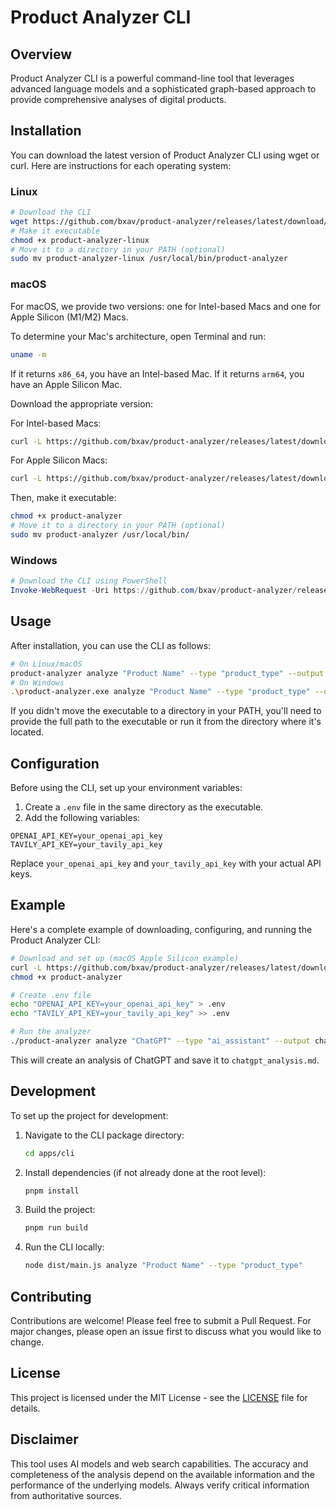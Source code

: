 # Product Analyzer CLI

## Overview
Product Analyzer CLI is a powerful command-line tool that leverages advanced language models and a sophisticated graph-based approach to provide comprehensive analyses of digital products.

## Installation
You can download the latest version of Product Analyzer CLI using wget or curl. Here are instructions for each operating system:

### Linux
```bash
# Download the CLI
wget https://github.com/bxav/product-analyzer/releases/latest/download/product-analyzer-linux
# Make it executable
chmod +x product-analyzer-linux
# Move it to a directory in your PATH (optional)
sudo mv product-analyzer-linux /usr/local/bin/product-analyzer
```

### macOS
For macOS, we provide two versions: one for Intel-based Macs and one for Apple Silicon (M1/M2) Macs.

To determine your Mac's architecture, open Terminal and run:
```bash
uname -m
```
If it returns `x86_64`, you have an Intel-based Mac. If it returns `arm64`, you have an Apple Silicon Mac.

Download the appropriate version:

For Intel-based Macs:
```bash
curl -L https://github.com/bxav/product-analyzer/releases/latest/download/product-analyzer-macos-x64 -o product-analyzer
```

For Apple Silicon Macs:
```bash
curl -L https://github.com/bxav/product-analyzer/releases/latest/download/product-analyzer-macos-arm64 -o product-analyzer
```

Then, make it executable:
```bash
chmod +x product-analyzer
# Move it to a directory in your PATH (optional)
sudo mv product-analyzer /usr/local/bin/
```

### Windows
```powershell
# Download the CLI using PowerShell
Invoke-WebRequest -Uri https://github.com/bxav/product-analyzer/releases/latest/download/product-analyzer-windows.exe -OutFile product-analyzer.exe
```

## Usage
After installation, you can use the CLI as follows:
```bash
# On Linux/macOS
product-analyzer analyze "Product Name" --type "product_type" --output analysis.md
# On Windows
.\product-analyzer.exe analyze "Product Name" --type "product_type" --output analysis.md
```
If you didn't move the executable to a directory in your PATH, you'll need to provide the full path to the executable or run it from the directory where it's located.

## Configuration
Before using the CLI, set up your environment variables:
1. Create a `.env` file in the same directory as the executable.
2. Add the following variables:
```
OPENAI_API_KEY=your_openai_api_key
TAVILY_API_KEY=your_tavily_api_key
```
Replace `your_openai_api_key` and `your_tavily_api_key` with your actual API keys.

## Example
Here's a complete example of downloading, configuring, and running the Product Analyzer CLI:
```bash
# Download and set up (macOS Apple Silicon example)
curl -L https://github.com/bxav/product-analyzer/releases/latest/download/product-analyzer-macos-arm64 -o product-analyzer
chmod +x product-analyzer

# Create .env file
echo "OPENAI_API_KEY=your_openai_api_key" > .env
echo "TAVILY_API_KEY=your_tavily_api_key" >> .env

# Run the analyzer
./product-analyzer analyze "ChatGPT" --type "ai_assistant" --output chatgpt_analysis.md
```
This will create an analysis of ChatGPT and save it to `chatgpt_analysis.md`.

## Development

To set up the project for development:

1. Navigate to the CLI package directory:
   ```bash
   cd apps/cli
   ```

2. Install dependencies (if not already done at the root level):
   ```bash
   pnpm install
   ```

3. Build the project:
   ```bash
   pnpm run build
   ```

4. Run the CLI locally:
   ```bash
   node dist/main.js analyze "Product Name" --type "product_type"
   ```
## Contributing
Contributions are welcome! Please feel free to submit a Pull Request. For major changes, please open an issue first to discuss what you would like to change.

## License
This project is licensed under the MIT License - see the [LICENSE](LICENSE) file for details.

## Disclaimer
This tool uses AI models and web search capabilities. The accuracy and completeness of the analysis depend on the available information and the performance of the underlying models. Always verify critical information from authoritative sources.